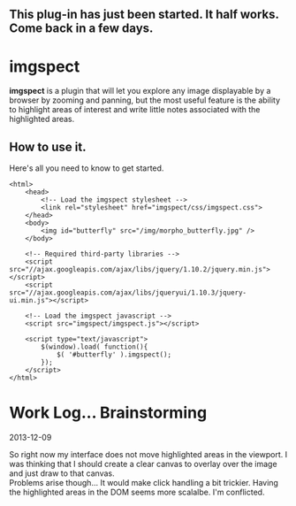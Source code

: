## This plug-in has just been started.  It half works.  Come back in a few days.
# imgspect
**imgspect** is a plugin that will let you explore any image displayable by a browser by zooming and panning, but the most useful feature is the ability to highlight areas of interest and write little notes associated with the highlighted areas.

## How to use it.
Here's all you need to know to get started.

	<html>
		<head>
			<!-- Load the imgspect stylesheet -->
			<link rel="stylesheet" href="imgspect/css/imgspect.css">
		</head>
		<body>
			<img id="butterfly" src="/img/morpho_butterfly.jpg" />
		</body>
		
		<!-- Required third-party libraries -->
		<script src="//ajax.googleapis.com/ajax/libs/jquery/1.10.2/jquery.min.js"></script>
		<script src="//ajax.googleapis.com/ajax/libs/jqueryui/1.10.3/jquery-ui.min.js"></script>
		
		<!-- Load the imgspect javascript -->
		<script src="imgspect/imgspect.js"></script>
		
		<script type="text/javascript">
			$(window).load( function(){
				$( '#butterfly' ).imgspect();
			});
		</script>
	</html>


# Work Log... Brainstorming
2013-12-09

So right now my interface does not move highlighted areas in the viewport.
I was thinking that I should create a clear canvas to overlay over the image and just draw to that canvas.  
Problems arise though... It would make click handling a bit trickier.
Having the highlighted areas in the DOM seems more scalalbe.
I'm conflicted.